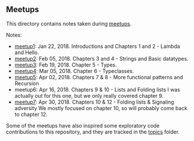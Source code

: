 ## Meetups

This directory contains notes taken during
[meetups](https://www.meetup.com/Charlottesville-Haskell-Book-Reading-Group/).

Notes:
* [meetup1](meetup1.md): Jan 22, 2018. Introductions and Chapters 1 and 2 - Lambda and Hello.
* [meetup2](meetup2.md): Feb 05, 2018. Chapters 3 and 4 - Strings and Basic datatypes.
* [meetup3](meetup3.md): Feb 19, 2018. Chapter 5 - Types.
* [meetup4](meetup4.md): Mar 05, 2018. Chapter 6 - Typeclasses.
* [meetup5](meetup5.md): Apr 02, 2018. Chapters 7 & 8 - More functional patterns and Recursion
* meetup6:               Apr 16, 2018. Chapters 9 & 10 - Lists and Folding lists
    I was actually out for this one, but we only really covered chapter 9.
* [meetup7](meetup7.md): Apr 30, 2018. Chapters 10 & 12 - Folding lists & Signaling adversity
    We mostly focused on chapter 10, so will probably come back to chapter 12.

Some of the meetups have also inspired some exploratory code contributions to this
repository, and they are tracked in the [topics](../topics) folder.
